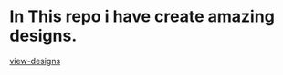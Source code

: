 # In This repo i have create amazing designs.

[view-designs](https://abhaychhani.github.io/web_designs/)
